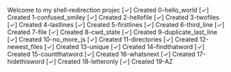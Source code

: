 Welcome to my shell-redirection projec
[✓] Created 0-hello_world
[✓] Created 1-confused_smiley
[✓] Created 2-hellofile
[✓] Created 3-twofiles
[✓] Created 4-lastlines
[✓] Created 5-firstlines
[✓] Created 6-third_line
[✓] Created 7-file
[✓] Created 8-cwd_state
[✓] Created 9-duplicate_last_line
[✓] Created 10-no_more_js
[✓] Created 11-directories
[✓] Created 12-newest_files
[✓] Created 13-unique
[✓] Created 14-findthatword
[✓] Created 15-countthatword
[✓] Created 16-whatsnext
[✓] Created 17-hidethisword
[✓] Created 18-letteronly
[✓] Created 19-AZ
